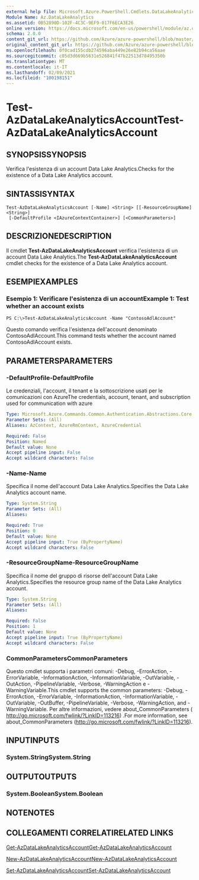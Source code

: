 ```yaml
---
external help file: Microsoft.Azure.PowerShell.Cmdlets.DataLakeAnalytics.dll-Help.xml
Module Name: Az.DataLakeAnalytics
ms.assetid: 0B52890D-102F-4C3C-9EF9-017F6ECA3E26
online version: https://docs.microsoft.com/en-us/powershell/module/az.datalakeanalytics/test-azdatalakeanalyticsaccount
schema: 2.0.0
content_git_url: https://github.com/Azure/azure-powershell/blob/master/src/DataLakeAnalytics/DataLakeAnalytics/help/Test-AzDataLakeAnalyticsAccount.md
original_content_git_url: https://github.com/Azure/azure-powershell/blob/master/src/DataLakeAnalytics/DataLakeAnalytics/help/Test-AzDataLakeAnalyticsAccount.md
ms.openlocfilehash: 0f0cad155cdb274596aba449e26e82b94ca56aae
ms.sourcegitcommit: c05d3d669b5631e526841f47b22513d78495350b
ms.translationtype: MT
ms.contentlocale: it-IT
ms.lasthandoff: 02/09/2021
ms.locfileid: "100198151"
---
```

# <span data-ttu-id="cd0ad-101">Test-AzDataLakeAnalyticsAccount</span><span class="sxs-lookup"><span data-stu-id="cd0ad-101">Test-AzDataLakeAnalyticsAccount</span></span>

## <span data-ttu-id="cd0ad-102">SYNOPSIS</span><span class="sxs-lookup"><span data-stu-id="cd0ad-102">SYNOPSIS</span></span>
<span data-ttu-id="cd0ad-103">Verifica l'esistenza di un account Data Lake Analytics.</span><span class="sxs-lookup"><span data-stu-id="cd0ad-103">Checks for the existence of a Data Lake Analytics account.</span></span>

## <span data-ttu-id="cd0ad-104">SINTASSI</span><span class="sxs-lookup"><span data-stu-id="cd0ad-104">SYNTAX</span></span>

```
Test-AzDataLakeAnalyticsAccount [-Name] <String> [[-ResourceGroupName] <String>]
 [-DefaultProfile <IAzureContextContainer>] [<CommonParameters>]
```

## <span data-ttu-id="cd0ad-105">DESCRIZIONE</span><span class="sxs-lookup"><span data-stu-id="cd0ad-105">DESCRIPTION</span></span>
<span data-ttu-id="cd0ad-106">Il cmdlet **Test-AzDataLakeAnalyticsAccount** verifica l'esistenza di un account Data Lake Analytics.</span><span class="sxs-lookup"><span data-stu-id="cd0ad-106">The **Test-AzDataLakeAnalyticsAccount** cmdlet checks for the existence of a Data Lake Analytics account.</span></span>

## <span data-ttu-id="cd0ad-107">ESEMPI</span><span class="sxs-lookup"><span data-stu-id="cd0ad-107">EXAMPLES</span></span>

### <span data-ttu-id="cd0ad-108">Esempio 1: Verificare l'esistenza di un account</span><span class="sxs-lookup"><span data-stu-id="cd0ad-108">Example 1: Test whether an account exists</span></span>
```
PS C:\>Test-AzDataLakeAnalyticsAccount -Name "ContosoAdlAccount"
```

<span data-ttu-id="cd0ad-109">Questo comando verifica l'esistenza dell'account denominato ContosoAdlAccount.</span><span class="sxs-lookup"><span data-stu-id="cd0ad-109">This command tests whether the account named ContosoAdlAccount exists.</span></span>

## <span data-ttu-id="cd0ad-110">PARAMETERS</span><span class="sxs-lookup"><span data-stu-id="cd0ad-110">PARAMETERS</span></span>

### <span data-ttu-id="cd0ad-111">-DefaultProfile</span><span class="sxs-lookup"><span data-stu-id="cd0ad-111">-DefaultProfile</span></span>
<span data-ttu-id="cd0ad-112">Le credenziali, l'account, il tenant e la sottoscrizione usati per le comunicazioni con Azure</span><span class="sxs-lookup"><span data-stu-id="cd0ad-112">The credentials, account, tenant, and subscription used for communication with azure</span></span>

```yaml
Type: Microsoft.Azure.Commands.Common.Authentication.Abstractions.Core.IAzureContextContainer
Parameter Sets: (All)
Aliases: AzContext, AzureRmContext, AzureCredential

Required: False
Position: Named
Default value: None
Accept pipeline input: False
Accept wildcard characters: False
```

### <span data-ttu-id="cd0ad-113">-Name</span><span class="sxs-lookup"><span data-stu-id="cd0ad-113">-Name</span></span>
<span data-ttu-id="cd0ad-114">Specifica il nome dell'account Data Lake Analytics.</span><span class="sxs-lookup"><span data-stu-id="cd0ad-114">Specifies the Data Lake Analytics account name.</span></span>

```yaml
Type: System.String
Parameter Sets: (All)
Aliases:

Required: True
Position: 0
Default value: None
Accept pipeline input: True (ByPropertyName)
Accept wildcard characters: False
```

### <span data-ttu-id="cd0ad-115">-ResourceGroupName</span><span class="sxs-lookup"><span data-stu-id="cd0ad-115">-ResourceGroupName</span></span>
<span data-ttu-id="cd0ad-116">Specifica il nome del gruppo di risorse dell'account Data Lake Analytics.</span><span class="sxs-lookup"><span data-stu-id="cd0ad-116">Specifies the resource group name of the Data Lake Analytics account.</span></span>

```yaml
Type: System.String
Parameter Sets: (All)
Aliases:

Required: False
Position: 1
Default value: None
Accept pipeline input: True (ByPropertyName)
Accept wildcard characters: False
```

### <span data-ttu-id="cd0ad-117">CommonParameters</span><span class="sxs-lookup"><span data-stu-id="cd0ad-117">CommonParameters</span></span>
<span data-ttu-id="cd0ad-118">Questo cmdlet supporta i parametri comuni: -Debug, -ErrorAction, -ErrorVariable, -InformationAction, -InformationVariable, -OutVariable, -OutAction, -PipelineVariable, -Verbose, -WarningAction e -WarningVariable.</span><span class="sxs-lookup"><span data-stu-id="cd0ad-118">This cmdlet supports the common parameters: -Debug, -ErrorAction, -ErrorVariable, -InformationAction, -InformationVariable, -OutVariable, -OutBuffer, -PipelineVariable, -Verbose, -WarningAction, and -WarningVariable.</span></span> <span data-ttu-id="cd0ad-119">Per altre informazioni, vedere about_CommonParameters ( http://go.microsoft.com/fwlink/?LinkID=113216) .</span><span class="sxs-lookup"><span data-stu-id="cd0ad-119">For more information, see about_CommonParameters (http://go.microsoft.com/fwlink/?LinkID=113216).</span></span>

## <span data-ttu-id="cd0ad-120">INPUT</span><span class="sxs-lookup"><span data-stu-id="cd0ad-120">INPUTS</span></span>

### <span data-ttu-id="cd0ad-121">System.String</span><span class="sxs-lookup"><span data-stu-id="cd0ad-121">System.String</span></span>

## <span data-ttu-id="cd0ad-122">OUTPUT</span><span class="sxs-lookup"><span data-stu-id="cd0ad-122">OUTPUTS</span></span>

### <span data-ttu-id="cd0ad-123">System.Boolean</span><span class="sxs-lookup"><span data-stu-id="cd0ad-123">System.Boolean</span></span>

## <span data-ttu-id="cd0ad-124">NOTE</span><span class="sxs-lookup"><span data-stu-id="cd0ad-124">NOTES</span></span>

## <span data-ttu-id="cd0ad-125">COLLEGAMENTI CORRELATI</span><span class="sxs-lookup"><span data-stu-id="cd0ad-125">RELATED LINKS</span></span>

[<span data-ttu-id="cd0ad-126">Get-AzDataLakeAnalyticsAccount</span><span class="sxs-lookup"><span data-stu-id="cd0ad-126">Get-AzDataLakeAnalyticsAccount</span></span>](./Get-AzDataLakeAnalyticsAccount.md)

[<span data-ttu-id="cd0ad-127">New-AzDataLakeAnalyticsAccount</span><span class="sxs-lookup"><span data-stu-id="cd0ad-127">New-AzDataLakeAnalyticsAccount</span></span>](./New-AzDataLakeAnalyticsAccount.md)

[<span data-ttu-id="cd0ad-128">Set-AzDataLakeAnalyticsAccount</span><span class="sxs-lookup"><span data-stu-id="cd0ad-128">Set-AzDataLakeAnalyticsAccount</span></span>](./Set-AzDataLakeAnalyticsAccount.md)



